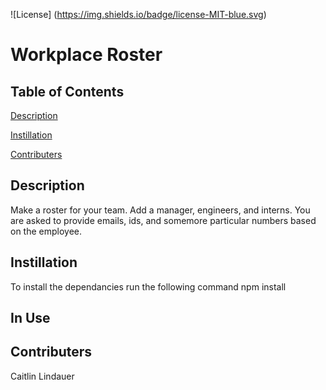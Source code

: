 ![License] (https://img.shields.io/badge/license-MIT-blue.svg)

# Workplace Roster

## Table of Contents
   [Description](#description)
   
   [Instillation](#instillation)
   
   [Contributers](#contributers)
    
## Description
   Make a roster for your team. Add a manager, engineers, and interns. You are asked to provide emails, ids, and somemore particular numbers based on the employee.
    
## Instillation
   To install the dependancies run the following command npm install

## In Use


 ## Contributers
   Caitlin Lindauer
    
    
    
